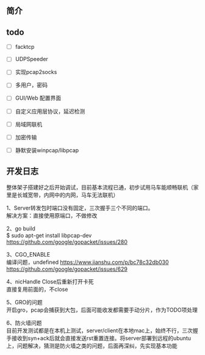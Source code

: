 ## 简介

## todo

- [ ] facktcp
- [ ] UDPSpeeder
- [ ] 实现pcap2socks
- [ ] 多用户，密码
- [ ] GUI/Web 配置界面
- [ ] 自定义应用层协议，延迟检测
- [ ] 局域网联机
- [ ] 加密传输
- [ ] 静默安装winpcap/libpcap


## 开发日志

整体架子搭建好之后开始调试，目前基本流程已通，初步试用马车能顺畅联机（家里是长城宽带，内网中的内网，马车无法联机）

1、Server转发包时端口没有固定，三次握手三个不同的端口。  
解决方案：直接使用原端口，不做修改

2、go build  
$ sudo apt-get install libpcap-dev
https://github.com/google/gopacket/issues/280

3、CGO_ENABLE  
编译问题，undefined
https://www.jianshu.com/p/bc78c32db030
https://github.com/google/gopacket/issues/629

4、nicHandle Close后重新打开卡死  
直接复用前面的，不close

5、GRO的问题  
开启gro，pcap会捕获到大包，后面可能收发都需要手动分片，作为TODO项处理

6、防火墙问题  
目前开发测试都是在本机上测试，server/client在本地mac上，始终不行，三次握手接收到syn+ack后就会直接发送rst重置连接。将server部署到远程的ubuntu上，问题解决，猜测是防火墙之类的问题，后面再深纠，先实现基本功能